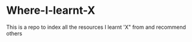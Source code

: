 # Where-I-learnt-X

This is a repo to index all the resources I learnt 'X" from and recommend others
